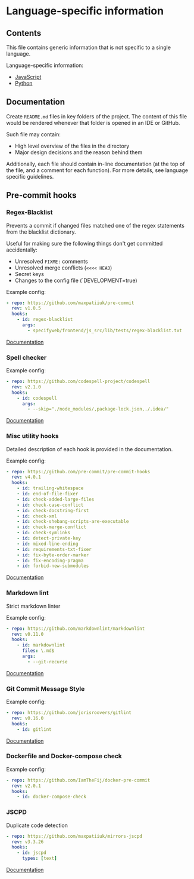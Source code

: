 # Language-specific information 

## Contents

This file contains generic information that is not specific to a single
language.

Language-specific information:
- [JavaScript](./javascript)
- [Python](./python)

## Documentation

Create `README.md` files in key folders of the project. The content of
this file would be rendered whenever that folder is opened in an IDE
or GitHub.

Such file may contain:
 - High level overview of the files in the directory
 - Major design decisions and the reason behind them

Additionally, each file should contain in-line documentation (at the top
of the file, and a comment for each function). For more details, see language
specific guidelines.

## Pre-commit hooks

### Regex-Blacklist

Prevents a commit if changed files matched one of the regex statements
from the blacklist dictionary.

Useful for making sure the following things don't get committed
accidentally:

 - Unresolved `FIXME:` comments
 - Unresolved merge conflicts (`<<<< HEAD`)
 - Secret keys
 - Changes to the config file (`DEVELOPMENT=true)

Example config:

```yaml
- repo: https://github.com/maxpatiiuk/pre-commit
  rev: v1.0.5
  hooks:
    - id: regex-blacklist
      args:
        - specifyweb/frontend/js_src/lib/tests/regex-blacklist.txt
```

[Documentation](https://github.com/maxpatiiuk/pre-commit)

### Spell checker

Example config:

```yaml
- repo: https://github.com/codespell-project/codespell
  rev: v2.1.0
  hooks:
    - id: codespell
      args:
        - --skip="./node_modules/,package-lock.json,./.idea/"
```

[Documentation](https://github.com/codespell-project/codespell)

### Misc utility hooks

Detailed description of each hook is provided in the documentation.

Example config:

```yaml
- repo: https://github.com/pre-commit/pre-commit-hooks
  rev: v4.0.1
  hooks:
    - id: trailing-whitespace
    - id: end-of-file-fixer
    - id: check-added-large-files
    - id: check-case-conflict
    - id: check-docstring-first
    - id: check-xml
    - id: check-shebang-scripts-are-executable
    - id: check-merge-conflict
    - id: check-symlinks
    - id: detect-private-key
    - id: mixed-line-ending
    - id: requirements-txt-fixer
    - id: fix-byte-order-marker
    - id: fix-encoding-pragma
    - id: forbid-new-submodules
```

[Documentation](https://github.com/pre-commit/pre-commit-hooks)

### Markdown lint

Strict markdown linter

Example config:

```yaml
- repo: https://github.com/markdownlint/markdownlint
  rev: v0.11.0
  hooks:
    - id: markdownlint
      files: \.md$
      args:
        - --git-recurse
```

[Documentation](https://github.com/markdownlint/markdownlint)

### Git Commit Message Style

Example config:

```yaml
- repo: https://github.com/jorisroovers/gitlint
  rev: v0.16.0
  hooks:
    - id: gitlint
```

[Documentation](https://github.com/jorisroovers/gitlint)

### Dockerfile and Docker-compose check

Example config:

```yaml
- repo: https://github.com/IamTheFij/docker-pre-commit
  rev: v2.0.1
  hooks:
    - id: docker-compose-check
```


### JSCPD

Duplicate code detection

```yaml
- repo: https://github.com/maxpatiiuk/mirrors-jscpd
  rev: v3.3.26
  hooks:
    - id: jscpd
      types: [text]
```

[Documentation](https://github.com/kucherenko/jscpd)